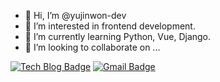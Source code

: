 - 👋 Hi, I’m @yujinwon-dev
- 👀 I’m interested in frontend development.
- 🌱 I’m currently learning Python, Vue, Django.
- 💞️ I’m looking to collaborate on ...

[![Tech Blog Badge](http://img.shields.io/badge/-Tech%20blog-black?style=flat-square&logo=github&link=https://zzsza.github.io/)](https://velog.io/@wonyuuu)
[![Gmail Badge](https://img.shields.io/badge/Gmail-d14836?style=flat-square&logo=Gmail&logoColor=white&link=mailto:snugyun01@gmail.com)](mailto:wwonyujin@gmail.com)
<!---
yujinwon-dev/yujinwon-dev is a ✨ special ✨ repository because its `README.md` (this file) appears on your GitHub profile.
You can click the Preview link to take a look at your changes.
--->
